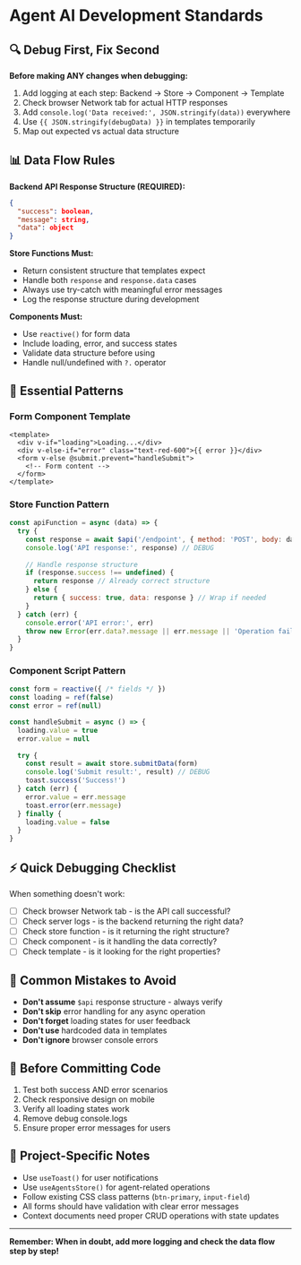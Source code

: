 # Agent AI Development Standards

## 🔍 Debug First, Fix Second
**Before making ANY changes when debugging:**
1. Add logging at each step: Backend → Store → Component → Template
2. Check browser Network tab for actual HTTP responses
3. Add `console.log('Data received:', JSON.stringify(data))` everywhere
4. Use `{{ JSON.stringify(debugData) }}` in templates temporarily
5. Map out expected vs actual data structure

## 📊 Data Flow Rules
**Backend API Response Structure (REQUIRED):**
```json
{
  "success": boolean,
  "message": string, 
  "data": object
}
```

**Store Functions Must:**
- Return consistent structure that templates expect
- Handle both `response` and `response.data` cases
- Always use try-catch with meaningful error messages
- Log the response structure during development

**Components Must:**
- Use `reactive()` for form data
- Include loading, error, and success states
- Validate data structure before using
- Handle null/undefined with `?.` operator

## 🎯 Essential Patterns

### Form Component Template
```vue
<template>
  <div v-if="loading">Loading...</div>
  <div v-else-if="error" class="text-red-600">{{ error }}</div>
  <form v-else @submit.prevent="handleSubmit">
    <!-- Form content -->
  </form>
</template>
```

### Store Function Pattern
```javascript
const apiFunction = async (data) => {
  try {
    const response = await $api('/endpoint', { method: 'POST', body: data })
    console.log('API response:', response) // DEBUG
    
    // Handle response structure
    if (response.success !== undefined) {
      return response // Already correct structure
    } else {
      return { success: true, data: response } // Wrap if needed
    }
  } catch (err) {
    console.error('API error:', err)
    throw new Error(err.data?.message || err.message || 'Operation failed')
  }
}
```

### Component Script Pattern
```javascript
const form = reactive({ /* fields */ })
const loading = ref(false)
const error = ref(null)

const handleSubmit = async () => {
  loading.value = true
  error.value = null
  
  try {
    const result = await store.submitData(form)
    console.log('Submit result:', result) // DEBUG
    toast.success('Success!')
  } catch (err) {
    error.value = err.message
    toast.error(err.message)
  } finally {
    loading.value = false
  }
}
```

## ⚡ Quick Debugging Checklist
When something doesn't work:
- [ ] Check browser Network tab - is the API call successful?
- [ ] Check server logs - is the backend returning the right data?
- [ ] Check store function - is it returning the right structure?
- [ ] Check component - is it handling the data correctly?
- [ ] Check template - is it looking for the right properties?

## 🚫 Common Mistakes to Avoid
- **Don't assume** `$api` response structure - always verify
- **Don't skip** error handling for any async operation
- **Don't forget** loading states for user feedback
- **Don't use** hardcoded data in templates
- **Don't ignore** browser console errors

## 🎯 Before Committing Code
1. Test both success AND error scenarios
2. Check responsive design on mobile
3. Verify all loading states work
4. Remove debug console.logs
5. Ensure proper error messages for users

## 📝 Project-Specific Notes
- Use `useToast()` for user notifications
- Use `useAgentsStore()` for agent-related operations
- Follow existing CSS class patterns (`btn-primary`, `input-field`)
- All forms should have validation with clear error messages
- Context documents need proper CRUD operations with state updates

---
**Remember: When in doubt, add more logging and check the data flow step by step!** 